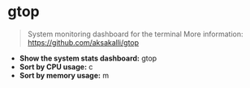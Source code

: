 # gtop
> System monitoring dashboard for the terminal
> More information: <https://github.com/aksakalli/gtop>
- **Show the system stats dashboard:**
gtop
- **Sort by CPU usage:**
c
- **Sort by memory usage:**
m
